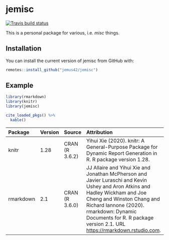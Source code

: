 
<!-- README.md is generated from README.Rmd. Please edit that file -->

# jemisc

<!-- badges: start -->

[![Travis build
status](https://travis-ci.org/jemus42/jemisc.svg?branch=master)](https://travis-ci.org/jemus42/jemisc)
<!-- badges: end -->

This is a personal package for various, i.e. *misc* things.

## Installation

You can install the current version of jemisc from GitHub with:

``` r
remotes::install_github("jemus42/jemisc")
```

## Example

``` r
library(rmarkdown)
library(knitr)
library(jemisc)

cite_loaded_pkgs() %>%
  kable()
```

| Package   | Version | Source         | Attribution                                                                                                                                                                                                                                                                        |
| :-------- | :------ | :------------- | :--------------------------------------------------------------------------------------------------------------------------------------------------------------------------------------------------------------------------------------------------------------------------------- |
| knitr     | 1.28    | CRAN (R 3.6.2) | Yihui Xie (2020). knitr: A General-Purpose Package for Dynamic Report Generation in R. R package version 1.28.                                                                                                                                                                     |
| rmarkdown | 2.1     | CRAN (R 3.6.0) | JJ Allaire and Yihui Xie and Jonathan McPherson and Javier Luraschi and Kevin Ushey and Aron Atkins and Hadley Wickham and Joe Cheng and Winston Chang and Richard Iannone (2020). rmarkdown: Dynamic Documents for R. R package version 2.1. URL <https://rmarkdown.rstudio.com>. |
